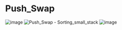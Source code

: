 # Push_Swap

![image](https://user-images.githubusercontent.com/62228465/137755951-cc8c80f6-7440-4ffb-ba00-bd5f8108c79a.png)
![Push_Swap - Sorting_small_stack](https://user-images.githubusercontent.com/62228465/139959681-ff3773dd-776a-47fc-ba5c-2476036805cf.png)
![image](https://user-images.githubusercontent.com/62228465/137635551-fcbf67f4-7268-463f-bcf6-5e16c0cdec16.png)
